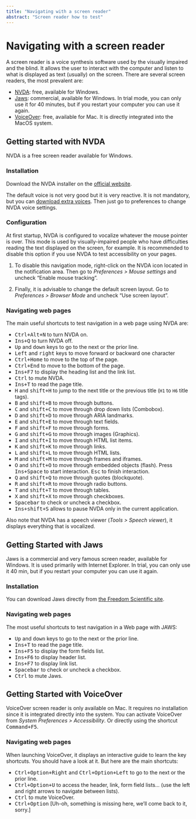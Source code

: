 ```yaml
---
title: "Navigating with a screen reader"
abstract: "Screen reader how to test"
---
```


# Navigating with a screen reader

A screen reader is a voice synthesis software used by the visually impaired and the blind. It allows the user to interact with the computer and listen to what is displayed as text (usually) on the screen.
There are several screen readers, the most prevalent are:
- [NVDA](http://nvda-fr.org/): free, available for Windows.
- [Jaws](http://www.freedomscientific.com/Downloads/JAWS): commercial, available for Windows. In trial mode, you can only use it for 40 minutes, but if you restart your computer you can use it again.
- [VoiceOver](http://www.apple.com/fr/accessibility/osx/voiceover/): free, available for Mac. It is directly integrated into the MacOS system.

## Getting started with NVDA

NVDA is a free screen reader available for Windows.

### Installation

Download the NVDA installer on the [official website](https://www.nvaccess.org/).

The default voice is not very good but it is very reactive. It is not mandatory, but you can [download extra voices](https://github.com/nvaccess/nvda/wiki/ExtraVoices). Then just go to preferences to change NVDA voice settings.

### Configuration

At first startup, NVDA is configured to vocalize whatever the mouse pointer is over. This mode is used by visually-impaired people who have difficulties reading the text displayed on the screen, for example. It is recommended to disable this option if you use NVDA to test accessibility on your pages.

1. To disable this navigation mode, right-click on the NVDA icon located in the notification area. Then go to *Preferences&nbsp;&gt; Mouse settings* and uncheck “Enable mouse tracking”.

2. Finally, it is advisable to change the default screen layout. Go to *Preferences&nbsp;&gt; Browser Mode* and uncheck “Use screen layout”.

### Navigating web pages

The main useful shortcuts to test navigation in a web page using NVDA are:
- <kbd>Ctrl+Alt+N</kbd> to turn NVDA on.
- <kbd>Ins+Q</kbd> to turn NVDA off.
- <kbd>Up</kbd> and <kbd>down</kbd> keys to go to the next or the prior line.
- <kbd>Left</kbd> and <kbd>right</kbd> keys to move forward or backward one character
- <kbd>Ctrl+Home</kbd> to move to the top of the page.
- <kbd>Ctrl+End</kbd> to move to the bottom of the page.
- <kbd>Ins+F7</kbd> to display the heading list and the link list.
- <kbd>Ctrl</kbd> to mute NVDA.
- <kbd>Ins+T</kbd> to read the page title.
- <kbd>H</kbd> and <kbd>shift+H</kbd> to jump to the next title or the previous title (`H1` to `H6` title tags).
- <kbd>B</kbd> and <kbd>shift+B</kbd> to move through buttons.
- <kbd>C</kbd> and <kbd>shift+C</kbd> to move through drop down lists (Combobox).
- <kbd>D</kbd> and <kbd>shift+D</kbd> to move through ARIA landmarks.
- <kbd>E</kbd> and <kbd>shift+E</kbd> to move through text fields.
- <kbd>F</kbd> and <kbd>shift+F</kbd> to move through forms.
- <kbd>G</kbd> and <kbd>shift+G</kbd> to move through images (Graphics).
- <kbd>I</kbd> and <kbd>shift+I</kbd> to move through HTML list items.
- <kbd>K</kbd> and <kbd>shift+K</kbd> to move through links.
- <kbd>L</kbd> and <kbd>shift+L</kbd> to move through HTML lists.
- <kbd>M</kbd> and <kbd>shift+M</kbd> to move through frames and iframes.
- <kbd>O</kbd> and <kbd>shift+O</kbd> to move through embedded objects (flash). Press <kbd>Ins+Space</kbd> to start interaction. <kbd>Esc</kbd> to finish interaction.
- <kbd>Q</kbd> and <kbd>shift+Q</kbd> to move through quotes (blockquote).
- <kbd>R</kbd> and <kbd>shift+R</kbd> to move through radio buttons.
- <kbd>T</kbd> and <kbd>shift+T</kbd> to move through tables.
- <kbd>X</kbd> and <kbd>shift+X</kbd> to move through checkboxes.
- <kbd>Spacebar</kbd> to check or uncheck a checkbox.
- <kbd>Ins+shift+S</kbd> allows to pause NVDA only in the current application.

Also note that NVDA has a speech viewer (*Tools&nbsp;&gt; Speech viewer*), it displays everything that is vocalized.

## Getting Started with Jaws

Jaws is a commercial and very famous screen reader, available for Windows. It is used primarily with Internet Explorer. In trial, you can only use it 40 min, but if you restart your computer you can use it again.

### Installation

You can download Jaws directly from [the Freedom Scientific site](http://www.freedomscientific.com/Downloads/JAWS).

### Navigating web pages

The most useful shortcuts to test navigation in a Web page with JAWS:
- <kbd>Up</kbd> and <kbd>down</kbd> keys to go to the next or the prior line.
- <kbd>Ins+T</kbd> to read the page title.
- <kbd>Ins+F5</kbd> to display the form fields list.
- <kbd>Ins+F6</kbd> to display header list.
- <kbd>Ins+F7</kbd> to display link list.
- <kbd>Spacebar</kbd> to check or uncheck a checkbox.
- <kbd>Ctrl</kbd> to mute Jaws.

## Getting Started with VoiceOver

VoiceOver screen reader is only available on Mac. It requires no installation since it is integrated directly into the system.
You can activate VoiceOver from *System Preferences&nbsp;&gt; Accessibility*. Or directly using the shortcut <kbd>Command+F5</kbd>.

### Navigating web pages

When launching VoiceOver, it displays an interactive guide to learn the key shortcuts. You should have a look at it.
But here are the main shortcuts:
- <kbd>Ctrl+Option+Right</kbd> and <kbd>Ctrl+Option+Left</kbd> to go to the next or the prior line.
- <kbd>Ctrl+Option+U</kbd> to access the header, link, form field lists... (use the left and right arrows to navigate between lists).
- <kbd>Ctrl</kbd> to mute VoiceOver.
- <kbd>Ctrl+Option</kbd> [Uh-oh, something is missing here, we’ll come back to it, sorry.]
